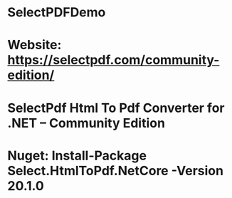 # SelectPDFDemo
# Website: https://selectpdf.com/community-edition/
# SelectPdf Html To Pdf Converter for .NET – Community Edition
# Nuget: Install-Package Select.HtmlToPdf.NetCore -Version 20.1.0
